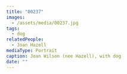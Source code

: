 ```yaml
---
title: "00237"
images:
  - /assets/media/00237.jpg
tags:
  - dog
relatedPeople:
  - Joan Hazell
mediaType: Portrait
caption: Joan Wilson (nee Hazell), with dog
date: ""
---
```

